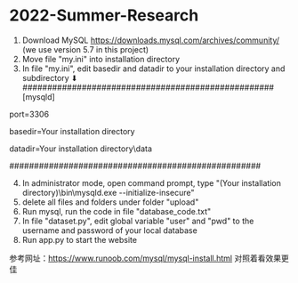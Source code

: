 # 2022-Summer-Research
1. Download MySQL https://downloads.mysql.com/archives/community/ (we use version 5.7 in this project)
2. Move file "my.ini" into installation directory
3. In file "my.ini", edit basedir and datadir to your installation directory and subdirectory
               ⬇
###################################################
[mysqld]

port=3306

basedir=Your installation directory

datadir=Your installation directory\\data

###################################################

4. In administrator mode, open command prompt, type "(Your installation directory)\bin\mysqld.exe --initialize-insecure"
5. delete all files and folders under folder "upload"
6. Run mysql, run the code in file "database_code.txt"
7. In file "dataset.py", edit global variable "user" and "pwd" to the username and password of your local database
8. Run app.py to start the website






参考网址：https://www.runoob.com/mysql/mysql-install.html
对照着看效果更佳
